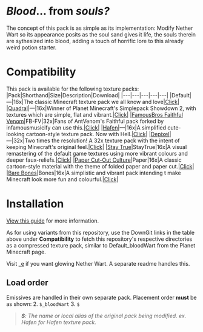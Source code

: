 # _Blood_... from _souls?_
The concept of this pack is as simple as its implementation: Modify Nether Wart so its appearance posits as the soul sand gives it life, the souls therein are sythesized into blood, adding a touch of horrific lore to this already weird potion starter.

# Compatibility
This pack is available for the following texture packs:
|Pack|Shorthand|Size|Description|Download|
|---|---|---|---|---|
|Default|—|16x|The classic Minecraft texture pack we all know and love|[Click](https://downgit.github.io/#/home?url=https://github.com/Hebgbs/minecraftMods/tree/master/bloodWart/Default_bloodWart)|
|[Quadral](https://www.planetminecraft.com/texture-pack/ignafs-quadral-resourcepack/)|—|16x|Winner of Planet Minecraft's Simplepack Showdown 2, with textures which are simple, flat and vibrant.|[Click](https://downgit.github.io/#/home?url=https://github.com/Hebgbs/minecraftMods/tree/master/bloodWart/Quadral_bloodWart)|
|[FamousBros Faithful Venom](https://www.planetminecraft.com/texture-pack/famousbros-faithful-venom/)|FB-FV|32x|Fans of AntVenom's Faithful pack forked by infamousmusicify can use this.|[Click](https://downgit.github.io/#/home?url=https://github.com/Hebgbs/minecraftMods/tree/master/bloodWart/FB-FV_bloodWart)|
|[Hafen](https://www.planetminecraft.com/texture-pack/hafen-4052511/)|—|16x|A simplified cute-looking cartoon-style texture pack. Now with Hell.|[Click](https://downgit.github.io/#/home?url=https://github.com/Hebgbs/minecraftMods/tree/master/bloodWart/Hafen_bloodWart)|
|[Depixel](https://www.planetminecraft.com/texture-pack/depixel/)|—|32x|Two times the resolution! A 32x texture pack with the intent of keeping Minecraft's original feel.|[Click](https://downgit.github.io/#/home?url=https://github.com/Hebgbs/minecraftMods/tree/master/bloodWart/Depixel_bloodWart)|
|[Stay True](https://www.planetminecraft.com/texture-pack/stay-true-4447380/)|StayTrue|16x|A visual remastering of the default game textures using more vibrant colours and deeper faux-reliefs.|[Click](https://downgit.github.io/#/home?url=https://github.com/Hebgbs/minecraftMods/tree/master/bloodWart/StayTrue_bloodWart)|
|[Paper Cut-Out Culture](https://www.planetminecraft.com/texture-pack/paper-cut-out-legacy/)|Paper|16x|A classic cartoon-style material with the theme of folded paper and paper cut.|[Click](https://downgit.github.io/#/home?url=https://github.com/Hebgbs/minecraftMods/tree/master/bloodWart/Paper_bloodWart)|
|[Bare Bones](https://www.planetminecraft.com/texture-pack/bare-bones/)|Bones|16x|A simplistic and vibrant pack intending t make Minecraft look more fun and colourful.|[Click](https://downgit.github.io/#/home?url=https://github.com/Hebgbs/minecraftMods/tree/master/bloodWart/Bones_bloodWart)|

# Installation
[View this guide](https://github.com/Hebgbs/minecraftMods/blob/master/howToSave.md) for more information.  

As for using variants from this repository, use the DownGit links in the table above under **Compatibility** to fetch this repository's respective directories as a compressed texture pack, similar to Default_bloodWart from the Planet Minecraft page.

Visit [_e](https://github.com/Hebgbs/minecraftMods/tree/master/bloodWart/_e) if you want glowing Nether Wart. A separate readme handles this.

## Load order
Emissives are handled in their own separate pack. Placement order **must** be as shown:
   2. `$_bloodWart`
   3. `$`
> _**$**: The name or local alias of the original pack being modified. ex. Hafen for Hafen texture pack._
